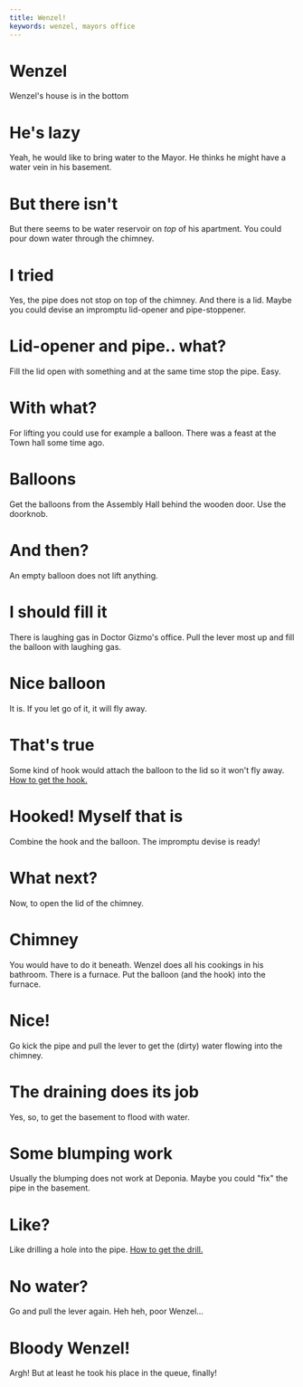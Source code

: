 ```yaml
---
title: Wenzel!
keywords: wenzel, mayors office
---
```

# Wenzel
Wenzel's house is in the bottom

# He's lazy
Yeah, he would like to bring water to the Mayor. He thinks he might have a water vein in his basement.

# But there isn't
But there seems to be water reservoir on _top_ of his apartment. You could pour down water through the chimney.

# I tried
Yes, the pipe does not stop on top of the chimney. And there is a lid.
Maybe you could devise an impromptu lid-opener and pipe-stoppener.

# Lid-opener and pipe.. what?
Fill the lid open with something and at the same time stop the pipe. Easy.

# With what?
For lifting you could use for example a balloon. There was a feast at the Town hall some time ago.

# Balloons
Get the balloons from the Assembly Hall behind the wooden door. Use the doorknob.

# And then?
An empty balloon does not lift anything.

# I should fill it
There is laughing gas in Doctor Gizmo's office. Pull the lever most up and fill the balloon with laughing gas.

# Nice balloon
It is. If you let go of it, it will fly away.

# That's true
Some kind of hook would attach the balloon to the lid so it won't fly away.
[How to get the hook.][hook]

# Hooked! Myself that is
Combine the hook and the balloon. The impromptu devise is ready!

# What next?
Now, to open the lid of the chimney.

# Chimney
You would have to do it beneath. Wenzel does all his cookings in his bathroom.
There is a furnace. Put the balloon (and the hook) into the furnace.

# Nice!
Go kick the pipe and pull the lever to get the (dirty) water flowing into the chimney.

# The draining does its job
Yes, so, to get the basement to flood with water.

# Some blumping work
Usually the blumping does not work at Deponia. Maybe you could "fix" the pipe in the basement.

# Like?
Like drilling a hole into the pipe. [How to get the drill.][drill]

# No water?
Go and pull the lever again. Heh heh, poor Wenzel...

# Bloody Wenzel!
Argh! But at least he took his place in the queue, finally!

<!-- INTERNAL LINKS -->
[hook]: /04-village/mayors-office/hook.md
[drill]: /04-village/drill.md
